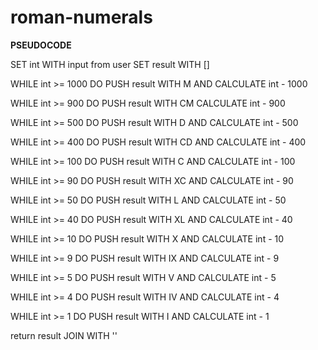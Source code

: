 # roman-numerals

**PSEUDOCODE**

SET int WITH input from user
SET result WITH []

WHILE int >= 1000
  DO  PUSH result WITH M AND CALCULATE int - 1000

WHILE int >= 900
  DO PUSH result WITH CM CALCULATE int - 900

WHILE int >= 500
  DO PUSH result WITH D AND CALCULATE int - 500

WHILE int >= 400
  DO PUSH result WITH CD AND CALCULATE int - 400

WHILE int >= 100
  DO PUSH result WITH C AND CALCULATE int - 100

WHILE int >= 90
  DO PUSH result WITH XC AND CALCULATE int - 90

WHILE int >= 50
  DO PUSH result WITH L AND CALCULATE int - 50

WHILE int >= 40
  DO PUSH result WITH XL AND CALCULATE int - 40

WHILE int >= 10
  DO PUSH result WITH X AND CALCULATE int - 10

WHILE int >= 9
  DO PUSH result WITH IX AND CALCULATE int - 9

WHILE int >= 5
  DO PUSH result WITH V AND CALCULATE int - 5

WHILE int >= 4
  DO PUSH result WITH IV AND CALCULATE int - 4

WHILE int >= 1
  DO PUSH result WITH I AND CALCULATE int - 1

return result JOIN WITH ''
